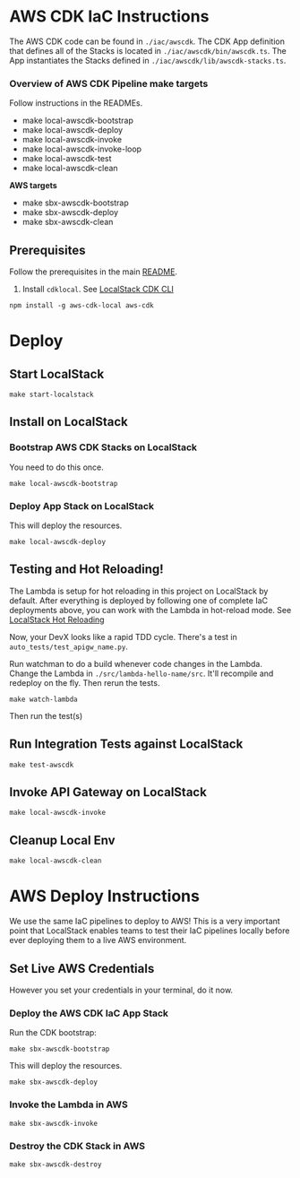 # AWS CDK IaC Instructions

The AWS CDK code can be found in `./iac/awscdk`. The CDK App definition
that defines all of the Stacks is located in `./iac/awscdk/bin/awscdk.ts`.
The App instantiates the Stacks defined in `./iac/awscdk/lib/awscdk-stacks.ts`.

### Overview of AWS CDK Pipeline make targets

Follow instructions in the READMEs.

- make local-awscdk-bootstrap
- make local-awscdk-deploy
- make local-awscdk-invoke
- make local-awscdk-invoke-loop
- make local-awscdk-test
- make local-awscdk-clean

**AWS targets**

- make sbx-awscdk-bootstrap
- make sbx-awscdk-deploy
- make sbx-awscdk-clean

## Prerequisites

Follow the prerequisites in the main [README](../README.md).

1. Install `cdklocal`. See [LocalStack CDK CLI](https://docs.localstack.cloud/user-guide/integrations/aws-cdk/)

```shell
npm install -g aws-cdk-local aws-cdk
```

# Deploy

## Start LocalStack

```shell
make start-localstack
```

## Install on LocalStack

### Bootstrap AWS CDK Stacks on LocalStack

You need to do this once.

```shell
make local-awscdk-bootstrap
```

### Deploy App Stack on LocalStack

This will deploy the resources.

```shell
make local-awscdk-deploy
```

## Testing and Hot Reloading!

The Lambda is setup for hot reloading in this project on LocalStack by default. After everything is deployed by
following one of complete
IaC deployments above, you can work with the Lambda in hot-reload mode.
See [LocalStack Hot Reloading](https://docs.localstack.cloud/user-guide/tools/lambda-tools/hot-reloading)

Now, your DevX looks like a rapid TDD cycle. There's a test in `auto_tests/test_apigw_name.py`.

Run watchman to do a build whenever code changes in the Lambda.
Change the Lambda in `./src/lambda-hello-name/src`. It'll recompile and redeploy on the fly. Then rerun the tests.

```shell
make watch-lambda
```

Then run the test(s)

## Run Integration Tests against LocalStack

```shell
make test-awscdk
```

## Invoke API Gateway on LocalStack

```shell
make local-awscdk-invoke
```

## Cleanup Local Env

```shell
make local-awscdk-clean
```

# AWS Deploy Instructions

We use the same IaC pipelines to deploy to AWS! This is a very important point that LocalStack enables teams
to test their IaC pipelines locally before ever deploying them to a live AWS environment.

## Set Live AWS Credentials

However you set your credentials in your terminal, do it now.

### Deploy the AWS CDK IaC App Stack

Run the CDK bootstrap:

```shell
make sbx-awscdk-bootstrap
```

This will deploy the resources.

```shell
make sbx-awscdk-deploy
```

### Invoke the Lambda in AWS

```shell
make sbx-awscdk-invoke
```

### Destroy the CDK Stack in AWS

```shell
make sbx-awscdk-destroy
```
